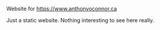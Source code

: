 Website for https://www.anthonyoconnor.ca

Just a static website. Nothing interesting to see here really.